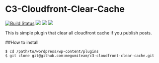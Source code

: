 # C3-Cloudfront-Clear-Cache

[![Build Status](https://travis-ci.org/megumiteam/c3-cloudfront-clear-cache.svg)](https://travis-ci.org/megumiteam/c3-cloudfront-clear-cache)
[![](https://img.shields.io/wordpress/plugin/dt/c3-cloudfront-clear-cache.svg)](https://wordpress.org/plugins/c3-cloudfront-clear-cache/)
[![](https://img.shields.io/wordpress/v/c3-cloudfront-clear-cache.svg)](https://wordpress.org/plugins/c3-cloudfront-clear-cache/)
[![](https://img.shields.io/wordpress/plugin/r/c3-cloudfront-clear-cache.svg)](https://wordpress.org/plugins/c3-cloudfront-clear-cache/)

This is simple plugin that clear all cloudfront cache if you publish posts.

##How to install
```
$ cd /path/to/wordpress/wp-content/plugins
$ git clone git@github.com:megumiteam/c3-cloudfront-clear-cache.git
```

